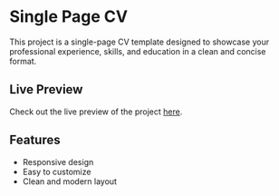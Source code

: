 # Single Page CV

This project is a single-page CV template designed to showcase your professional experience, skills, and education in a clean and concise format.

## Live Preview

Check out the live preview of the project [here](https://mohammadsoleimanikia.github.io/single-page-cv/).

## Features

- Responsive design
- Easy to customize
- Clean and modern layout